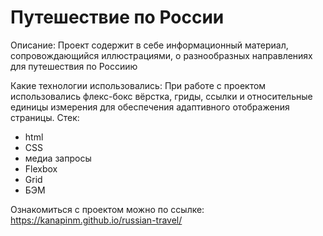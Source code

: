 # Путешествие по России

Описание: Проект содержит в себе информационный материал, сопровождающийся иллюстрациями, о разнообразных направлениях для путешествия по Россиию

Какие технологии использовались: При  работе с проектом использовались флекс-бокс вёрстка, гриды, ссылки и относительные единицы измерения для обеспечения адаптивного отображения страницы.
Cтек: 
- html
- CSS
- медиа запросы
- Flexbox
- Grid
- БЭМ

Ознакомиться с проектом можно по ссылке: https://kanapinm.github.io/russian-travel/